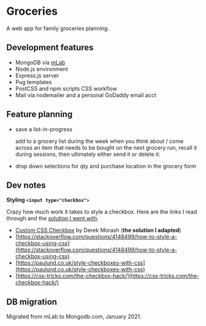 # Groceries

A web app for family groceries planning.

## Development features

- MongoDB via [mLab](https://mlab.com/)
- Node.js environment
- Express.js server
- Pug templates
- PostCSS and npm scripts CSS workflow
- Mail via nodemailer and a personal GoDaddy email acct

## Feature planning

- save a list-in-progress

  add to a grocery list during the week when you think about / come across an item that needs to be bought on the next grocery run, recall it during sessions, then ultimately either send it or delete it.

- drop down selections for qty and purchase location in the grocery form

## Dev notes

**Styling `<input type="checkbox">`**

Crazy how much work it takes to style a checkbox. Here are the links I read through and the [solution I went with](https://codepen.io/derekmorash/pen/Eydxab).

- [Custom CSS Checkbox](https://codepen.io/derekmorash/pen/Eydxab) by Derek Morash (**the solution I adapted**)
- [https://stackoverflow.com/questions/4148499/how-to-style-a-checkbox-using-css](https://stackoverflow.com/questions/4148499/how-to-style-a-checkbox-using-css)
- [https://paulund.co.uk/style-checkboxes-with-css](https://paulund.co.uk/style-checkboxes-with-css)
- [https://css-tricks.com/the-checkbox-hack/](https://css-tricks.com/the-checkbox-hack/)

## DB migration

Migrated from mLab to Mongodb.com, January 2021.
